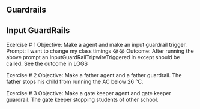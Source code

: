 ## Guardrails

## Input GuardRails

Exercise # 1
Objective: Make a agent and make an input guardrail trigger.
Prompt: I want to change my class timings 😭😭
Outcome: After running the above prompt an InputGuardRailTripwireTriggered in except should be called. See the outcome in LOGS

Exercise # 2
Objective: Make a father agent and a father guardrail. The father stops his child from running the AC below 26 °C.

Exercise # 3
Objective: Make a gate keeper agent and gate keeper guardrail. The gate keeper stopping students of other school.
